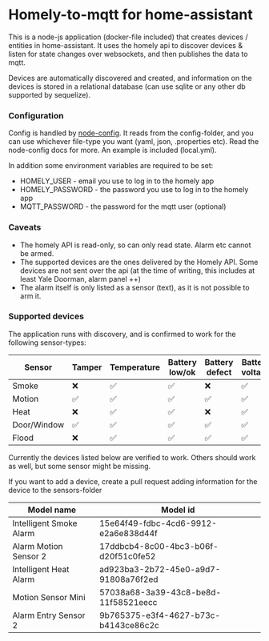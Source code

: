 # Homely-to-mqtt for home-assistant

This is a node-js application (docker-file included) that creates devices / entities in home-assistant. It uses the homely api to discover devices & listen for state changes over websockets, and then publishes the data to mqtt.

Devices are automatically discovered and created, and information on the devices is stored in a relational database (can use sqlite or any other db supported by sequelize).

### Configuration
Config is handled by [node-config](https://www.npmjs.com/package/config). It reads from the config-folder, and you can use whichever file-type you want (yaml, json, .properties etc). Read the node-config docs for more. An example is included (local.yml).

In addition some environment variables are required to be set:
- HOMELY_USER - email you use to log in to the homely app
- HOMELY_PASSWORD - the password you use to log in to the homely app
- MQTT_PASSWORD - the password for the mqtt user (optional)

### Caveats
- The homely API is read-only, so can only read state. Alarm etc cannot be armed.
- The supported devices are the ones delivered by the Homely API. Some devices are not sent over the api (at the time of writing, this includes at least Yale Doorman, alarm panel ++)
- The alarm itself is only listed as a sensor (text), as it is not possible to arm it.

### Supported devices

The application runs with discovery, and is confirmed to work for the following sensor-types:


| Sensor             	 | Tamper | Temperature | Battery low/ok | Battery defect | Battery voltage  | Link strength | Link address |
|----------------------|----|----|----|----|----|----|-----|
| Smoke                | ❌ | ✅ | ✅ | ❌ | ✅ | ✅ | ✅ |
| Motion               | ✅ | ✅ | ✅ | ✅ | ✅ | ✅ | ✅ |
| Heat                 | ❌ | ✅ | ✅ | ❌ | ✅ | ✅ | ✅ |
| Door/Window          | ✅ | ✅ | ✅ | ✅ | ✅ | ✅ | ✅ |
| Flood                | ❌ | ✅ | ✅ | ✅ | ✅ | ✅ | ✅ |



Currently the devices listed below are verified to work. Others should work as well, but some sensor might be missing.

If you want to add a device, create a pull request adding information for the device to the sensors-folder

| Model name              	| Model id                             	|
|-------------------------	|--------------------------------------	|
| Intelligent Smoke Alarm 	| 15e64f49-fdbc-4cd6-9912-e2a6e838d44f 	|
| Alarm Motion Sensor 2   	| 17ddbcb4-8c00-4bc3-b06f-d20f51c0fe52 	|
| Intelligent Heat Alarm  	| ad923ba3-2b72-45e0-a9d7-91808a76f2ed 	|
| Motion Sensor Mini      	| 57038a68-3a39-43c8-be8d-11f58521eecc 	|
| Alarm Entry Sensor 2    	| 9b765375-e3f4-4627-b73c-b4143ce86c2c 	|

